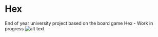 # Hex
End of year university project based on the board game Hex - Work in progress
![alt text](screenshot.png "Description goes here")
